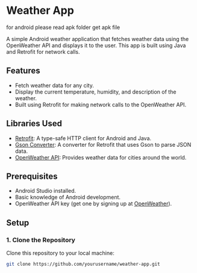 # Weather App



for android please read apk folder get apk file


A simple Android weather application that fetches weather data using the OpenWeather API and displays it to the user. This app is built using Java and Retrofit for network calls.

## Features

- Fetch weather data for any city.
- Display the current temperature, humidity, and description of the weather.
- Built using Retrofit for making network calls to the OpenWeather API.

## Libraries Used

- [Retrofit](https://square.github.io/retrofit/): A type-safe HTTP client for Android and Java.
- [Gson Converter](https://github.com/square/retrofit/tree/master/retrofit-converters/gson): A converter for Retrofit that uses Gson to parse JSON data.
- [OpenWeather API](https://openweathermap.org/): Provides weather data for cities around the world.

## Prerequisites

- Android Studio installed.
- Basic knowledge of Android development.
- OpenWeather API key (get one by signing up at [OpenWeather](https://openweathermap.org/)).

## Setup

### 1. Clone the Repository

Clone this repository to your local machine:

```bash
git clone https://github.com/yourusername/weather-app.git

